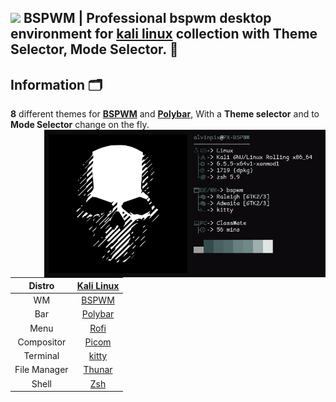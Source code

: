 ## <img src="https://images.emojiterra.com/google/noto-emoji/unicode-15/animated/1f409.gif" width ="50"><b> BSPWM | Professional bspwm desktop environment for [kali linux](https://www.kali.org/) collection with Theme Selector, Mode Selector. 🎨</b><br> 

## Information 🗂️

**8** different themes for [**BSPWM**](https://github.com/baskerville/bspwm.git) and [**Polybar**,](https://github.com/polybar/polybar.git) With a **Theme selector** and to **Mode Selector** change on the fly.
<img src="Resources/Feth.png" alt="Linux Fetch" align="right" width="450">

|Distro|[Kali Linux](https://www.kali.org/)|
|:---:|:---:|
|WM|[BSPWM](https://github.com/baskerville/bspwm)|
|Bar|[Polybar](https://github.com/polybar/polybar)|
|Menu|[Rofi](https://github.com/davatorium/rofi)|
|Compositor|[Picom](https://archlinux.org/packages/community/x86_64/picom/)|
|Terminal|[kitty](https://github.com/kovidgoyal/kitty.git)|
|File Manager|[Thunar](https://archlinux.org/packages/extra/x86_64/thunar/)|
|Shell|[Zsh](https://archlinux.org/packages/extra/x86_64/zsh/)|
